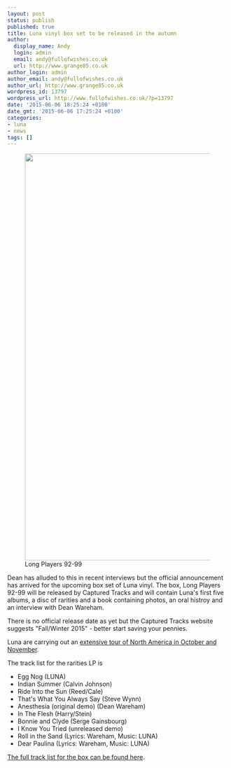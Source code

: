 ```yaml
---
layout: post
status: publish
published: true
title: Luna vinyl box set to be released in the autumn
author:
  display_name: Andy
  login: admin
  email: andy@fullofwishes.co.uk
  url: http://www.grange85.co.uk
author_login: admin
author_email: andy@fullofwishes.co.uk
author_url: http://www.grange85.co.uk
wordpress_id: 13797
wordpress_url: http://www.fullofwishes.co.uk/?p=13797
date: '2015-06-06 18:25:24 +0100'
date_gmt: '2015-06-06 17:25:24 +0100'
categories:
- luna
- news
tags: []
---
```

<p><figure class="caption aligncenter"><img src="http://media.fullofwishes.co.uk/02-luna/pictures/luna-captured-tracks-box-set.png" width="932" height="930" class /><figcaption class="caption-text"> Long Players 92-99</figcaption></figure>
<p>Dean has alluded to this in recent interviews but the official announcement has arrived for the upcoming box set of Luna vinyl. The box, Long Players 92-99 will be released by Captured Tracks and will contain Luna's first five albums, a disc of rarities and a book containing photos, an oral histroy and an interview with Dean Wareham.</p>
<p>There is no official release date as yet but the Captured Tracks website suggests "Fall/Winter 2015" - better start saving your pennies.</p>
<p>Luna are carrying out an <a href="http://db.fullofwishes.co.uk/luna/shows/">extensive tour of North America in October and November</a>.</p>
<p>The track list for the rarities LP is</p>
<ul>
<li>Egg Nog (LUNA)</li>
<li>Indian Summer (Calvin Johnson)</li>
<li>Ride Into the Sun (Reed/Cale)</li>
<li>That's What You Always Say (Steve Wynn)</li>
<li>Anesthesia (original demo) (Dean Wareham)</li>
<li>In The Flesh (Harry/Stein)</li>
<li>Bonnie and Clyde (Serge Gainsbourg)</li>
<li>I Know You Tried (unreleased demo)</li>
<li>Roll in the Sand (Lyrics: Wareham, Music: LUNA)</li>
<li>Dear Paulina (Lyrics: Wareham, Music: LUNA)</li>
</ul>
<p><a href="http://db.fullofwishes.co.uk/luna/releases/luna-long-players-92-99.html">The full track list for the box can be found here</a>.</p>
